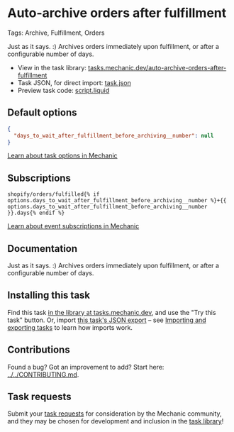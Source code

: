 # Auto-archive orders after fulfillment

Tags: Archive, Fulfillment, Orders

Just as it says. :) Archives orders immediately upon fulfillment, or after a configurable number of days.

* View in the task library: [tasks.mechanic.dev/auto-archive-orders-after-fulfillment](https://tasks.mechanic.dev/auto-archive-orders-after-fulfillment)
* Task JSON, for direct import: [task.json](../../tasks/auto-archive-orders-after-fulfillment.json)
* Preview task code: [script.liquid](./script.liquid)

## Default options

```json
{
  "days_to_wait_after_fulfillment_before_archiving__number": null
}
```

[Learn about task options in Mechanic](https://learn.mechanic.dev/core/tasks/options)

## Subscriptions

```liquid
shopify/orders/fulfilled{% if options.days_to_wait_after_fulfillment_before_archiving__number %}+{{ options.days_to_wait_after_fulfillment_before_archiving__number }}.days{% endif %}
```

[Learn about event subscriptions in Mechanic](https://learn.mechanic.dev/core/tasks/subscriptions)

## Documentation

Just as it says. :) Archives orders immediately upon fulfillment, or after a configurable number of days.

## Installing this task

Find this task [in the library at tasks.mechanic.dev](https://tasks.mechanic.dev/auto-archive-orders-after-fulfillment), and use the "Try this task" button. Or, import [this task's JSON export](../../tasks/auto-archive-orders-after-fulfillment.json) – see [Importing and exporting tasks](https://learn.mechanic.dev/core/tasks/import-and-export) to learn how imports work.

## Contributions

Found a bug? Got an improvement to add? Start here: [../../CONTRIBUTING.md](../../CONTRIBUTING.md).

## Task requests

Submit your [task requests](https://mechanic.canny.io/task-requests) for consideration by the Mechanic community, and they may be chosen for development and inclusion in the [task library](https://tasks.mechanic.dev/)!
